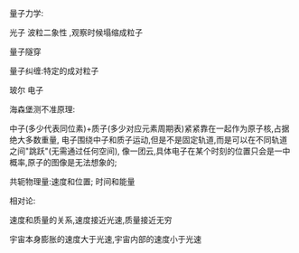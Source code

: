 

量子力学:

光子 波粒二象性 ,观察时候塌缩成粒子

量子隧穿

量子纠缠:特定的成对粒子



玻尔 电子

海森堡测不准原理:

中子(多少代表同位素)+质子(多少对应元素周期表)紧紧靠在一起作为原子核,占据绝大多数重量, 电子围绕中子和质子运动,但是不是固定轨道,而是可以在不同轨道之间"跳跃"(无需通过任何空间), 像一团云,具体电子在某个时刻的位置只会是一中概率,原子的图像是无法想象的;

共轭物理量:速度和位置; 时间和能量



相对论:

速度和质量的关系,速度接近光速,质量接近无穷

宇宙本身膨胀的速度大于光速,宇宙内部的速度小于光速